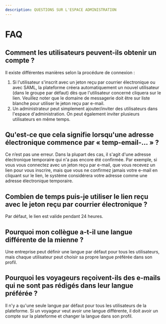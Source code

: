 ```yaml
---
description: QUESTIONS SUR L'ESPACE ADMINISTRATION
---
```


# FAQ

## Comment les utilisateurs peuvent-ils obtenir un compte ?

Il existe différentes manières selon la procédure de connexion :

1. Si l'utilisateur s'inscrit avec un jeton reçu par courrier électronique ou avec SAML, la plateforme créera automatiquement un nouvel utilisateur \(dans le groupe par défaut\) dès que l'utilisateur concerné cliquera sur le lien. Veuillez noter que le domaine de messagerie doit être sur liste blanche pour utiliser le jeton reçu par e-mail.
2. Un administrateur peut simplement ajouter/inviter des utilisateurs dans l'espace d'administration. On peut également inviter plusieurs utilisateurs en même temps.

## Qu'est-ce que cela signifie lorsqu'une adresse électronique commence par « temp-email-... » ?

Ce n’est pas une erreur. Dans la plupart des cas, il s'agit d'une adresse électronique temporaire qui n'a pas encore été confirmée. Par exemple, si vous vous connectez avec un jeton reçu par e-mail, que vous recevez un lien pour vous inscrire, mais que vous ne confirmez jamais votre e-mail en cliquant sur le lien, le système considérera votre adresse comme une adresse électronique temporaire.

## Combien de temps puis-je utiliser le lien reçu avec le jeton reçu par courrier électronique ?

Par défaut, le lien est valide pendant 24 heures.

## Pourquoi mon collègue a-t-il une langue différente de la mienne ?

Une entreprise peut définir une langue par défaut pour tous les utilisateurs, mais chaque utilisateur peut choisir sa propre langue préférée dans son profil.

## Pourquoi les voyageurs reçoivent-ils des e-mails qui ne sont pas rédigés dans leur langue préférée ?

Il n'y a qu'une seule langue par défaut pour tous les utilisateurs de la plateforme. Si un voyageur veut avoir une langue différente, il doit avoir un compte sur la plateforme et changer la langue dans son profil.

